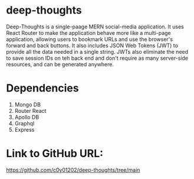 # deep-thoughts

Deep-Thoughts is a single-paage MERN social-media application. It uses React Router to make the application behave more like a multi-page application, allowing users to bookmark URLs and use the browser's forward and back buttons. It also includes JSON Web Tokens (JWT) to provide all the data needed in a single string. JWTs also eliminate the need to save session IDs on teh back end and don't require as many server-side resources, and can be generated anywhere.

# Dependencies

1. Mongo DB
2. Router React
3. Apollo DB
4. Graphql
5. Express

# Link to GitHub URL:

https://github.com/c0y01202/deep-thoughts/tree/main
